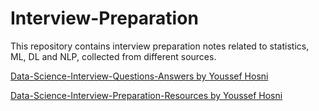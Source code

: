 # Interview-Preparation

This repository contains interview preparation notes related to statistics, ML, DL and NLP, collected from different sources.

[Data-Science-Interview-Questions-Answers by Youssef Hosni](https://github.com/youssefHosni/Data-Science-Interview-Questions-Answers)

[Data-Science-Interview-Preparation-Resources by Youssef Hosni](https://github.com/youssefHosni/Data-Science-Interview-Preperation-Resources)
